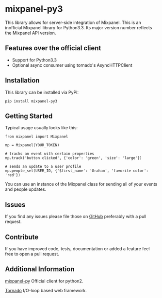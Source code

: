 mixpanel-py3
============
This library allows for server-side integration of Mixpanel.
This is an inofficial Mixpanel library for Python3.3.
Its major version number reflects the Mixpanel API version.

Features over the official client
---------------------------------
* Support for Python3.3
* Optional async consumer using tornado's AsyncHTTPClient

Installation
------------
This library can be installed via PyPI:

    pip install mixpanel-py3

Getting Started
---------------
Typical usage usually looks like this:

    from mixpanel import Mixpanel

    mp = Mixpanel(YOUR_TOKEN)

    # tracks an event with certain properties
    mp.track('button clicked', {'color': 'green', 'size': 'large'})

    # sends an update to a user profile
    mp.people_set(USER_ID, {'$first_name': 'Graham', 'favorite color': 'red'})

You can use an instance of the Mixpanel class for sending all of your events and people updates.

Issues
------
If you find any issues please file those on [GitHub](https://github.com/MyGGaN/mixpanel-python/issues) preferably with a pull request.

Contribute
----------
If you have improved code, tests, documentation or added a feature feel free to open a pull request.

Additional Information
----------------------
[mixpanel-py](https://github.com/mixpanel/mixpanel-python) Official client for python2.

[Tornado](http://www.tornadoweb.org/en/stable/) I/O-loop based web framework.
